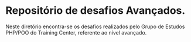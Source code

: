 # Repositório de desafios Avançados.

Neste diretório encontra-se os desafios realizados pelo Grupo de Estudos PHP/POO do Training Center, referente ao nível avançado.